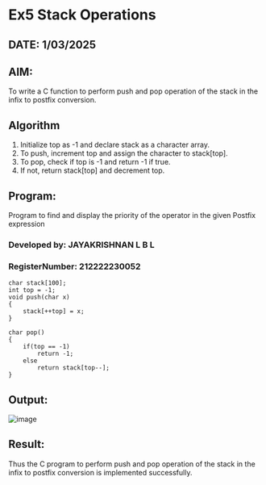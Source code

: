 # Ex5 Stack Operations
## DATE: 1/03/2025
## AIM:
To write a C function to perform push and pop operation of the stack in the infix to postfix conversion.

## Algorithm
1. Initialize top as -1 and declare stack as a character array.
2. To push, increment top and assign the character to stack[top].
3. To pop, check if top is -1 and return -1 if true.
4. If not, return stack[top] and decrement top.  

## Program:

Program to find and display the priority of the operator in the given Postfix expression
### Developed by: JAYAKRISHNAN L B L
### RegisterNumber:  212222230052
```
char stack[100]; 
int top = -1; 
void push(char x) 
{ 
    stack[++top] = x; 
} 
 
char pop() 
{ 
    if(top == -1) 
        return -1; 
    else 
        return stack[top--]; 
}

```

## Output:
![image](https://github.com/user-attachments/assets/064b81fc-c338-4be6-b842-30f09d5c0ede)



## Result:
Thus the C program to perform push and pop operation of the stack in the infix to postfix conversion is implemented successfully.
